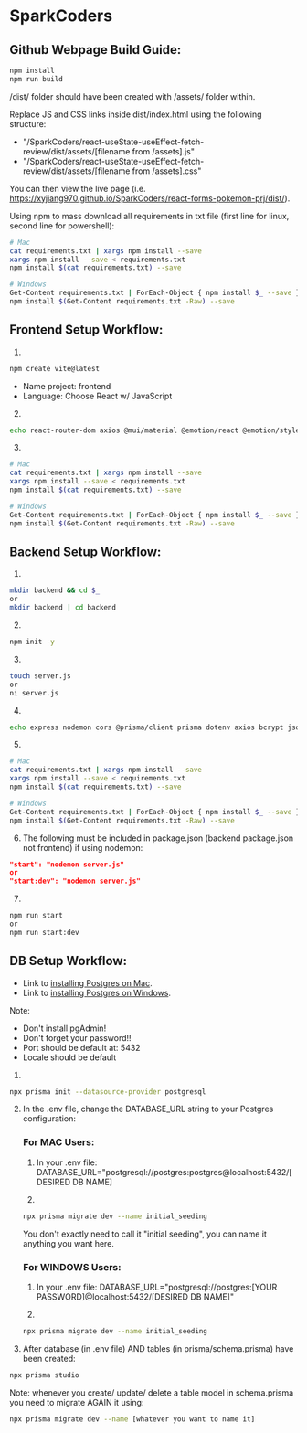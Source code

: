 # SparkCoders

## Github Webpage Build Guide:

```bash
npm install
npm run build
```

/dist/ folder should have been created with /assets/ folder within.

Replace JS and CSS links inside dist/index.html using the following structure:

- "/SparkCoders/react-useState-useEffect-fetch-review/dist/assets/[filename from /assets].js"
- "/SparkCoders/react-useState-useEffect-fetch-review/dist/assets/[filename from /assets].css"

You can then view the live page (i.e. https://xyjiang970.github.io/SparkCoders/react-forms-pokemon-prj/dist/).

Using npm to mass download all requirements in txt file (first line for linux, second line for powershell):

```bash
# Mac
cat requirements.txt | xargs npm install --save
xargs npm install --save < requirements.txt
npm install $(cat requirements.txt) --save

# Windows
Get-Content requirements.txt | ForEach-Object { npm install $_ --save }
npm install $(Get-Content requirements.txt -Raw) --save
```

## Frontend Setup Workflow:

1.

```bash
npm create vite@latest
```

- Name project: frontend
- Language: Choose React w/ JavaScript

2.

```bash
echo react-router-dom axios @mui/material @emotion/react @emotion/styled @mui/icons-material qs > requirements.txt
```

3.

```bash
# Mac
cat requirements.txt | xargs npm install --save
xargs npm install --save < requirements.txt
npm install $(cat requirements.txt) --save

# Windows
Get-Content requirements.txt | ForEach-Object { npm install $_ --save }
npm install $(Get-Content requirements.txt -Raw) --save
```

## Backend Setup Workflow:

1.

```bash
mkdir backend && cd $_
or
mkdir backend | cd backend
```

2.

```bash
npm init -y
```

3.

```bash
touch server.js
or
ni server.js
```

4.

```bash
echo express nodemon cors @prisma/client prisma dotenv axios bcrypt jsonwebtoken qs faker > requirements.txt
```

5.

```bash
# Mac
cat requirements.txt | xargs npm install --save
xargs npm install --save < requirements.txt
npm install $(cat requirements.txt) --save

# Windows
Get-Content requirements.txt | ForEach-Object { npm install $_ --save }
npm install $(Get-Content requirements.txt -Raw) --save
```

6.  The following must be included in package.json (backend package.json not frontend) if using nodemon:

```json
"start": "nodemon server.js"
or
"start:dev": "nodemon server.js"
```

7.

```bash
npm run start
or
npm run start:dev
```

## DB Setup Workflow:

- Link to [installing Postgres on Mac](https://www.youtube.com/watch?v=wTqosS71Dc4).
- Link to [installing Postgres on Windows](https://www.youtube.com/watch?v=HmziePvMwkE).

Note:

- Don't install pgAdmin!
- Don't forget your password!!
- Port should be default at: 5432
- Locale should be default

1.

```bash
npx prisma init --datasource-provider postgresql
```

2. In the .env file, change the DATABASE_URL string to your Postgres configuration:

   ### For MAC Users:

   1. In your .env file:
      DATABASE_URL="postgresql://postgres:postgres@localhost:5432/[DESIRED DB NAME]

   2.

   ```bash
   npx prisma migrate dev --name initial_seeding
   ```

   You don't exactly need to call it "initial seeding", you can name it anything you want here.

   ### For WINDOWS Users:

   1. In your .env file:
      DATABASE_URL="postgresql://postgres:[YOUR PASSWORD]@localhost:5432/[DESIRED DB NAME]"

   2.

   ```bash
   npx prisma migrate dev --name initial_seeding
   ```

3. After database (in .env file) AND tables (in prisma/schema.prisma) have been created:

```bash
npx prisma studio
```

Note: whenever you create/ update/ delete a table model in schema.prisma you need to migrate AGAIN it using:

```bash
npx prisma migrate dev --name [whatever you want to name it]
```
